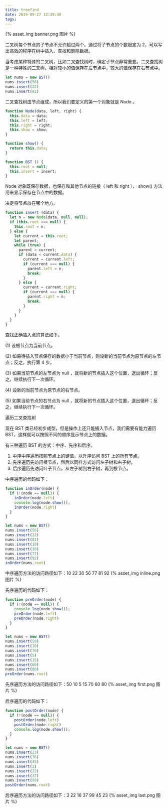 ```yaml
---
title: treefind
date: 2019-09-27 12:39:40
tags:
---
```


{% asset_img banner.png 图片 %}

二叉树每个节点的子节点不允许超过两个。通过将子节点的个数限定为 2，可以写出高效的程序在树中插入、查找和删除数据。

<!-- more -->

当考虑某种特殊的二叉树，比如二叉查找树时，确定子节点非常重要。二叉查找树是一种特殊的二叉树，相对较小的值保存在左节点中，较大的值保存在右节点中。

```js
let nums = new BST()
nums.insert(56)
nums.insert(22)
nums.insert(81)
```

二叉查找树由节点组成，所以我们要定义的第一个对象就是 Node 。

```js
function Node(data, left, right) {
  this.data = data;
  this.left = left;
  this.right = right;
  this.show = show;
}

function show() {
  return this.data;
}

function BST () {
  this.root = null;
  this.insert = insert;
}
```

Node 对象既保存数据，也保存和其他节点的链接（ left 和 right ）， show() 方法用来显示保存在节点中的数据。


决定将节点放在哪个地方。
```js
function insert (data) {
  let n = new Node(data, null, null);
  if (this.root === null) {
    this.root = n;
  } else {
    let current = this.root;
    let parent;
    while (true) {
      parent = current;
      if (data < current.data) {
        current = current.left;
        if (current === null) {
          parent.left = n;
          break;
        }
      } else {
        current = current.right;
        if (current === null) {
          parent.right = n;
          break;
        }
      }
    }
  }
}
```

查找正确插入点的算法如下。

(1) 设根节点为当前节点。

(2) 如果待插入节点保存的数据小于当前节点，则设新的当前节点为原节点的左节点；反之，执行第 4 步。

(3) 如果当前节点的左节点为 null ，就将新的节点插入这个位置，退出循环；反之，继续执行下一次循环。

(4) 设新的当前节点为原节点的右节点。

(5) 如果当前节点的右节点为 null ，就将新的节点插入这个位置，退出循环；反之，继续执行下一次循环。

遍历二叉查找树

现在 BST 类已经初步成型，但是操作上还只能插入节点，我们需要有能力遍历 BST，这样就可以按照不同的顺序显示节点上的数据。

有三种遍历 BST 的方式：中序、先序和后序。

1. 中序中序遍历按照节点上的键值，以升序访问 BST 上的所有节点。
2. 先序遍历先访问根节点，然后以同样方式访问左子树和右子树。
3. 后序遍历先访问叶子节点，从左子树到右子树，再到根节点。

中序遍历的代码如下：
```js
function inOrder(node) {
  if (!(node == null)) {
    inOrder(node.left)
    console.log(node.show());
    inOrder(node.right)
  }
}

let nums = new BST()
nums.insert(56)
nums.insert(22)
nums.insert(81)
nums.insert(10)
nums.insert(30)
nums.insert(77)
nums.insert(92)
inOrder(nums.root)
```

中序遍历方法的访问路径如下：10 22 30 56 77 81 92
{% asset_img inline.png 图片 %}

先序遍历的代码如下：
```js
function preOrder(node) {
  if (!(node == null)) {
    console.log(node.show());
    preOrder(node.left)
    preOrder(node.right)
  }
}

let nums = new BST()
nums.insert(50)
nums.insert(10)
nums.insert(70)
nums.insert(5)
nums.insert(15)
nums.insert(60)
nums.insert(80)
preOrder(nums.root)
```

先序遍历方法的访问路径如下：50 10 5 15 70 60 80
{% asset_img first.png 图片 %}

后序遍历的代码如下：
```js
function postOrder(node) {
  if (!(node == null)) {
    postOrder(node.left)
    postOrder(node.right)
    console.log(node.show());
  }
}

let nums = new BST()
nums.insert(23)
nums.insert(16)
nums.insert(45)
nums.insert(3)
nums.insert(22)
nums.insert(37)
nums.insert(99)
postOrder(nums.root)
```
后序遍历方法的访问路径如下：3 22 16 37 99 45 23
{% asset_img last.png 图片 %}

